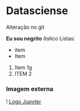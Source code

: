 # Datasciense
Alteração no git

**Eu sou negrito**
*Italico*
Listas:
* item
* Item

1. Item 1g
2. ITEM 2


### Imagem externa
! [Logo Jupyter](https://upload.wikimedia.org/wikipedia/commons/thumb/3/38/Jupyter_logo.svg/1200px-Jupyter_logo.svg.png) 